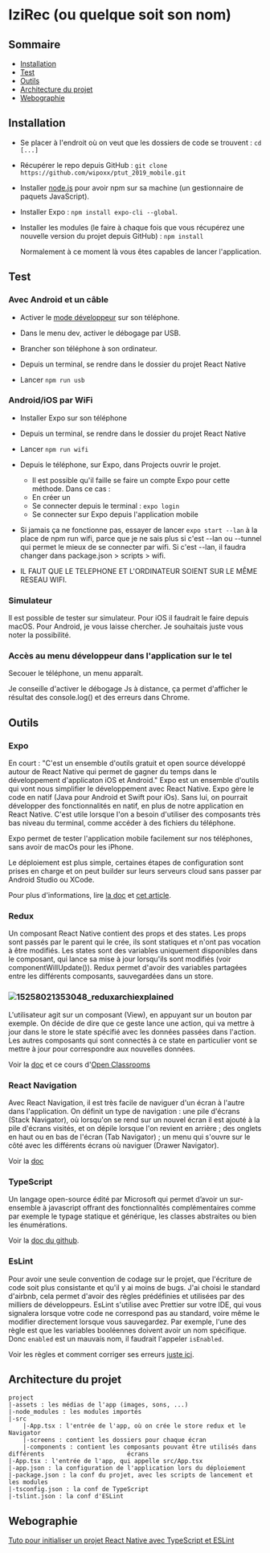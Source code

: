 # IziRec (ou quelque soit son nom)

## Sommaire

- [Installation](#installation)
- [Test](#test)
- [Outils](#outils)
- [Architecture du projet](#architecture-du-projet)
- [Webographie](#webographie)

## Installation

- Se placer à l'endroit où on veut que les dossiers de code se trouvent : `cd [...]`

- Récupérer le repo depuis GitHub : `git clone https://github.com/wipoxx/ptut_2019_mobile.git`

- Installer [node.js](https://nodejs.org/en/download/) pour avoir npm sur sa machine (un gestionnaire de paquets JavaScript).

- Installer Expo : `npm install expo-cli --global`.

- Installer les modules (le faire à chaque fois que vous récupérez une nouvelle version du projet depuis GitHub) : `npm install`

  Normalement à ce moment là vous êtes capables de lancer l'application.

## Test

### Avec Android et un câble

- Activer le [mode développeur](https://www.frandroid.com/comment-faire/tutoriaux/184906_comment-acceder-au-mode-developpeur-sur-android) sur son téléphone.
- Dans le menu dev, activer le débogage par USB.

- Brancher son téléphone à son ordinateur.

- Depuis un terminal, se rendre dans le dossier du projet React Native

- Lancer `npm run usb`

### Android/iOS par WiFi

- Installer Expo sur son téléphone

- Depuis un terminal, se rendre dans le dossier du projet React Native

- Lancer `npm run wifi`

- Depuis le téléphone, sur Expo, dans Projects ouvrir le projet.

  - Il est possible qu'il faille se faire un compte Expo pour cette méthode. Dans ce cas :
  - En créer un
  - Se connecter depuis le terminal : `expo login`
  - Se connecter sur Expo depuis l'application mobile

- Si jamais ça ne fonctionne pas, essayer de lancer `expo start --lan` à la place de npm run wifi, parce que je ne sais plus si c'est --lan ou --tunnel qui permet le mieux de se connecter par wifi. Si c'est --lan, il faudra changer dans package.json > scripts > wifi.

- IL FAUT QUE LE TELEPHONE ET L'ORDINATEUR SOIENT SUR LE MÊME RESEAU WIFI.

### Simulateur

Il est possible de tester sur simulateur. Pour iOS il faudrait le faire depuis macOS. Pour Android, je vous laisse chercher. Je souhaitais juste vous noter la possibilité.

### Accès au menu développeur dans l'application sur le tel

Secouer le téléphone, un menu apparaît.

Je conseille d'activer le débogage Js à distance, ça permet d'afficher le résultat des console.log() et des erreurs dans Chrome.

## Outils

### Expo

En court : "C'est un ensemble d'outils gratuit et open source développé autour de React Native qui permet de gagner du temps dans le développement d'applicaton iOS et Android."
Expo est un ensemble d'outils qui vont nous simplifier le développement avec React Native. Expo gère le code en natif (Java pour Android et Swift pour iOs). Sans lui, on pourrait développer des fonctionnalités en natif, en plus de notre application en React Native. C'est utile lorsque l'on a besoin d'utiliser des composants très bas niveau du terminal, comme accéder à des fichiers du téléphone.

Expo permet de tester l'application mobile facilement sur nos téléphones, sans avoir de macOs pour les iPhone.

Le déploiement est plus simple, certaines étapes de configuration sont prises en charge et on peut builder sur leurs serveurs cloud sans passer par Android Studio ou XCode.

Pour plus d'informations, lire [la doc](https://docs.expo.io/versions/v34.0.0/) et [cet article](https://hackernoon.com/understanding-expo-for-react-native-7bf23054bbcd).

### Redux

Un composant React Native contient des props et des states. Les props sont passés par le parent qui le crée, ils sont statiques et n'ont pas vocation à être modifiés. Les states sont des variables uniquement disponibles dans le composant, qui lance sa mise à jour lorsqu'ils sont modifiés (voir componentWillUpdate()). Redux permet d'avoir des variables partagées entre les différents composants, sauvegardées dans un store.

### ![15258021353048_reduxarchiexplained](C:\Users\Epulapp\Downloads\15258021353048_reduxarchiexplained.png)

L'utilisateur agit sur un composant (View), en appuyant sur un bouton par exemple. On décide de dire que ce geste lance une action, qui va mettre à jour dans le store le state spécifié avec les données passées dans l'action. Les autres composants qui sont connectés à ce state en particulier vont se mettre à jour pour correspondre aux nouvelles données.

Voir la [doc](https://redux.js.org/) et ce cours d'[Open Classrooms](https://openclassrooms.com/fr/courses/4902061-developpez-une-application-mobile-react-native/5046311-decouvrez-redux)

### React Navigation

Avec React Navigation, il est très facile de naviguer d'un écran à l'autre dans l'application. On définit un type de navigation : une pile d'écrans (Stack Navigator), où lorsqu'on se rend sur un nouvel écran il est ajouté à la pile d'écrans visités, et on dépile lorsque l'on revient en arrière ; des onglets en haut ou en bas de l'écran (Tab Navigator) ; un menu qui s'ouvre sur le côté avec les différents écrans où naviguer (Drawer Navigator).

Voir la [doc](https://reactnavigation.org/docs/en/getting-started.html)

### TypeScript

Un langage open-source édité par Microsoft qui permet d’avoir un sur-ensemble à javascript offrant des fonctionnalités complémentaires comme par exemple le typage statique et générique, les classes abstraites ou bien les énumérations.

Voir la [doc du github](https://github.com/lopezjurip/ReactNativeTS).

### EsLint

Pour avoir une seule convention de codage sur le projet, que l'écriture de code soit plus consistante et qu'il y ai moins de bugs. J'ai choisi le standard d'airbnb, cela permet d'avoir des règles prédéfinies et utilisées par des milliers de développeurs. EsLint s'utilise avec Prettier sur votre IDE, qui vous signalera lorsque votre code ne correspond pas au standard, voire même le modifier directement lorsque vous sauvegardez. Par exemple, l'une des règle est que les variables booléennes doivent avoir un nom spécifique. Donc `enabled` est un mauvais nom, il faudrait l'appeler `isEnabled`.

Voir les règles et comment corriger ses erreurs [juste ici](https://github.com/yannickcr/eslint-plugin-react#list-of-supported-rules).

## Architecture du projet

```
project
|-assets : les médias de l'app (images, sons, ...)
|-node_modules : les modules importés
|-src
	|-App.tsx : l'entrée de l'app, où on crée le store redux et le Navigator
	|-screens : contient les dossiers pour chaque écran
	|-components : contient les composants pouvant être utilisés dans différents 					   écrans
|-App.tsx : l'entrée de l'app, qui appelle src/App.tsx
|-app.json : la configuration de l'application lors du déploiement
|-package.json : la conf du projet, avec les scripts de lancement et les modules
|-tsconfig.json : la conf de TypeScript
|-tslint.json : la conf d'ESLint

```

## Webographie

[Tuto pour initialiser un projet React Native avec TypeScript et ESLint](https://www.dwastudio.fr/article/demarrer-react-native-avec-expo-typescript-eslint/)
